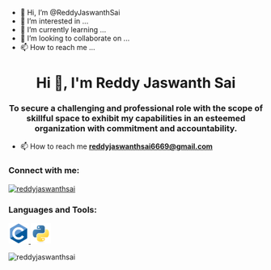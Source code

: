 - 👋 Hi, I’m @ReddyJaswanthSai
- 👀 I’m interested in ...
- 🌱 I’m currently learning ...
- 💞️ I’m looking to collaborate on ...
- 📫 How to reach me ...

<!---
ReddyJaswanthSai/ReddyJaswanthSai is a ✨ special ✨ repository because its `README.md` (this file) appears on your GitHub profile.
You can click the Preview link to take a look at your changes.
--->
<h1 align="center">Hi 👋, I'm Reddy Jaswanth Sai</h1>
<h3 align="center">To secure a challenging and professional role with the scope of skillful space to exhibit my capabilities in an esteemed organization with commitment and accountability.</h3>

- 📫 How to reach me **reddyjaswanthsai6669@gmail.com**

<h3 align="left">Connect with me:</h3>
<p align="left">
<a href="https://linkedin.com/in/reddyjaswanthsai" target="blank"><img align="center" src="https://raw.githubusercontent.com/rahuldkjain/github-profile-readme-generator/master/src/images/icons/Social/linked-in-alt.svg" alt="reddyjaswanthsai" height="30" width="40" /></a>
</p>

<h3 align="left">Languages and Tools:</h3>
<p align="left"> <a href="https://www.cprogramming.com/" target="_blank" rel="noreferrer"> <img src="https://raw.githubusercontent.com/devicons/devicon/master/icons/c/c-original.svg" alt="c" width="40" height="40"/> </a> <a href="https://www.python.org" target="_blank" rel="noreferrer"> <img src="https://raw.githubusercontent.com/devicons/devicon/master/icons/python/python-original.svg" alt="python" width="40" height="40"/> </a> </p>

<p><img align="center" src="https://github-readme-stats.vercel.app/api/top-langs?username=reddyjaswanthsai&show_icons=true&locale=en&layout=compact" alt="reddyjaswanthsai" /></p>

